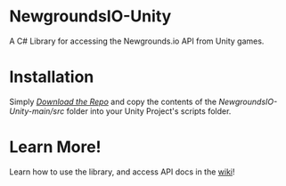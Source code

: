 # NewgroundsIO-Unity
A C# Library for accessing the Newgrounds.io API from Unity games.

# Installation
Simply *[Download the Repo](/PsychoGoldfishNG/NewgroundsIO-Unity/archive/refs/heads/main.zip)* and copy the contents of the *_NewgroundsIO-Unity-main/src_* folder into your Unity Project's scripts folder.

# Learn More!
Learn how to use the library, and access API docs in the [wiki](https://github.com/PsychoGoldfishNG/NewgroundsIO-Unity/wiki)!
